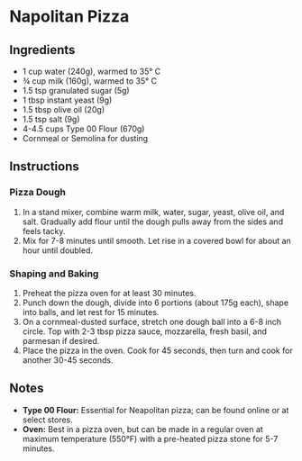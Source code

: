 # Napolitan Pizza

## Ingredients

- 1 cup water (240g), warmed to 35° C
- ¾ cup milk (160g), warmed to 35° C
- 1.5 tsp granulated sugar (5g)
- 1 tbsp instant yeast (9g)
- 1.5 tbsp olive oil (20g)
- 1.5 tsp salt (9g)
- 4-4.5 cups Type 00 Flour (670g)
- Cornmeal or Semolina for dusting

## Instructions

### Pizza Dough

1. In a stand mixer, combine warm milk, water, sugar, yeast, olive oil, and salt. Gradually add flour until the dough pulls away from the sides and feels tacky.
2. Mix for 7-8 minutes until smooth. Let rise in a covered bowl for about an hour until doubled.

### Shaping and Baking

1. Preheat the pizza oven for at least 30 minutes.
2. Punch down the dough, divide into 6 portions (about 175g each), shape into balls, and let rest for 15 minutes.
3. On a cornmeal-dusted surface, stretch one dough ball into a 6-8 inch circle. Top with 2-3 tbsp pizza sauce, mozzarella, fresh basil, and parmesan if desired.
4. Place the pizza in the oven. Cook for 45 seconds, then turn and cook for another 30-45 seconds.

## Notes

- **Type 00 Flour:** Essential for Neapolitan pizza; can be found online or at select stores.
- **Oven:** Best in a pizza oven, but can be made in a regular oven at maximum temperature (550°F) with a pre-heated pizza stone for 5-7 minutes.
